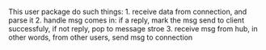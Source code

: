 This user package do such things:
    1. receive data from connection, and parse it
    2. handle msg comes in: if a reply, mark the msg send to client successfuly, if not reply, pop to message stroe
	3. receive msg from hub, in other words, from other users, send msg to connection
